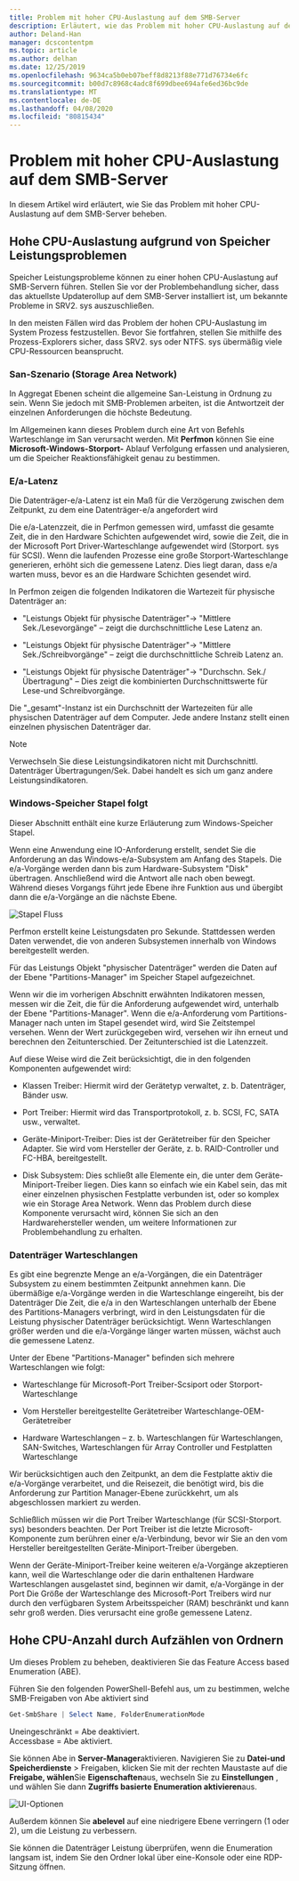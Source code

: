 ```yaml
---
title: Problem mit hoher CPU-Auslastung auf dem SMB-Server
description: Erläutert, wie das Problem mit hoher CPU-Auslastung auf dem SMB-Server behoben wird.
author: Deland-Han
manager: dcscontentpm
ms.topic: article
ms.author: delhan
ms.date: 12/25/2019
ms.openlocfilehash: 9634ca5b0eb07beff8d8213f88e771d76734e6fc
ms.sourcegitcommit: b00d7c8968c4adc8f699dbee694afe6ed36bc9de
ms.translationtype: MT
ms.contentlocale: de-DE
ms.lasthandoff: 04/08/2020
ms.locfileid: "80815434"
---
```

# <a name="high-cpu-usage-issue-on-the-smb-server"></a>Problem mit hoher CPU-Auslastung auf dem SMB-Server

In diesem Artikel wird erläutert, wie Sie das Problem mit hoher CPU-Auslastung auf dem SMB-Server beheben.

## <a name="high-cpu-usage-because-of-storage-performance-issues"></a>Hohe CPU-Auslastung aufgrund von Speicher Leistungsproblemen

Speicher Leistungsprobleme können zu einer hohen CPU-Auslastung auf SMB-Servern führen. Stellen Sie vor der Problembehandlung sicher, dass das aktuellste Updaterollup auf dem SMB-Server installiert ist, um bekannte Probleme in SRV2. sys auszuschließen.

In den meisten Fällen wird das Problem der hohen CPU-Auslastung im System Prozess festzustellen. Bevor Sie fortfahren, stellen Sie mithilfe des Prozess-Explorers sicher, dass SRV2. sys oder NTFS. sys übermäßig viele CPU-Ressourcen beansprucht.

### <a name="storage-area-network-san-scenario"></a>San-Szenario (Storage Area Network)

In Aggregat Ebenen scheint die allgemeine San-Leistung in Ordnung zu sein. Wenn Sie jedoch mit SMB-Problemen arbeiten, ist die Antwortzeit der einzelnen Anforderungen die höchste Bedeutung.

Im Allgemeinen kann dieses Problem durch eine Art von Befehls Warteschlange im San verursacht werden. Mit **Perfmon** können Sie eine **Microsoft-Windows-Storport-** Ablauf Verfolgung erfassen und analysieren, um die Speicher Reaktionsfähigkeit genau zu bestimmen.

### <a name="disk-io-latency"></a>E/a-Latenz

Die Datenträger-e/a-Latenz ist ein Maß für die Verzögerung zwischen dem Zeitpunkt, zu dem eine Datenträger-e/a angefordert wird

Die e/a-Latenzzeit, die in Perfmon gemessen wird, umfasst die gesamte Zeit, die in den Hardware Schichten aufgewendet wird, sowie die Zeit, die in der Microsoft Port Driver-Warteschlange aufgewendet wird (Storport. sys für SCSI). Wenn die laufenden Prozesse eine große Storport-Warteschlange generieren, erhöht sich die gemessene Latenz. Dies liegt daran, dass e/a warten muss, bevor es an die Hardware Schichten gesendet wird.

In Perfmon zeigen die folgenden Indikatoren die Wartezeit für physische Datenträger an:

- "Leistungs Objekt für physische Datenträger"-\> "Mittlere Sek./Lesevorgänge" – zeigt die durchschnittliche Lese Latenz an.

- "Leistungs Objekt für physische Datenträger"-\> "Mittlere Sek./Schreibvorgänge" – zeigt die durchschnittliche Schreib Latenz an.

- "Leistungs Objekt für physische Datenträger"-\> "Durchschn. Sek./Übertragung" – Dies zeigt die kombinierten Durchschnittswerte für Lese-und Schreibvorgänge.

Die "\_gesamt"-Instanz ist ein Durchschnitt der Wartezeiten für alle physischen Datenträger auf dem Computer. Jede andere Instanz stellt einen einzelnen physischen Datenträger dar.

> [!NOTE]
> Verwechseln Sie diese Leistungsindikatoren nicht mit Durchschnittl. Datenträger Übertragungen/Sek. Dabei handelt es sich um ganz andere Leistungsindikatoren.

### <a name="windows-storage-stack-follows"></a>Windows-Speicher Stapel folgt

Dieser Abschnitt enthält eine kurze Erläuterung zum Windows-Speicher Stapel.

Wenn eine Anwendung eine IO-Anforderung erstellt, sendet Sie die Anforderung an das Windows-e/a-Subsystem am Anfang des Stapels. Die e/a-Vorgänge werden dann bis zum Hardware-Subsystem "Disk" übertragen. Anschließend wird die Antwort alle nach oben bewegt. Während dieses Vorgangs führt jede Ebene ihre Funktion aus und übergibt dann die e/a-Vorgänge an die nächste Ebene.

![Stapel Fluss](media/high-cpu-usage-issue-on-smb-server-1.png)

Perfmon erstellt keine Leistungsdaten pro Sekunde. Stattdessen werden Daten verwendet, die von anderen Subsystemen innerhalb von Windows bereitgestellt werden.

Für das Leistungs Objekt "physischer Datenträger" werden die Daten auf der Ebene "Partitions-Manager" im Speicher Stapel aufgezeichnet.

Wenn wir die im vorherigen Abschnitt erwähnten Indikatoren messen, messen wir die Zeit, die für die Anforderung aufgewendet wird, unterhalb der Ebene "Partitions-Manager". Wenn die e/a-Anforderung vom Partitions-Manager nach unten im Stapel gesendet wird, wird Sie Zeitstempel versehen. Wenn der Wert zurückgegeben wird, versehen wir ihn erneut und berechnen den Zeitunterschied. Der Zeitunterschied ist die Latenzzeit.

Auf diese Weise wird die Zeit berücksichtigt, die in den folgenden Komponenten aufgewendet wird:

- Klassen Treiber: Hiermit wird der Gerätetyp verwaltet, z. b. Datenträger, Bänder usw.

- Port Treiber: Hiermit wird das Transportprotokoll, z. b. SCSI, FC, SATA usw., verwaltet.

- Geräte-Miniport-Treiber: Dies ist der Gerätetreiber für den Speicher Adapter. Sie wird vom Hersteller der Geräte, z. b. RAID-Controller und FC-HBA, bereitgestellt.

- Disk Subsystem: Dies schließt alle Elemente ein, die unter dem Geräte-Miniport-Treiber liegen. Dies kann so einfach wie ein Kabel sein, das mit einer einzelnen physischen Festplatte verbunden ist, oder so komplex wie ein Storage Area Network. Wenn das Problem durch diese Komponente verursacht wird, können Sie sich an den Hardwarehersteller wenden, um weitere Informationen zur Problembehandlung zu erhalten.

### <a name="disk-queuing"></a>Datenträger Warteschlangen

Es gibt eine begrenzte Menge an e/a-Vorgängen, die ein Datenträger Subsystem zu einem bestimmten Zeitpunkt annehmen kann. Die übermäßige e/a-Vorgänge werden in die Warteschlange eingereiht, bis der Datenträger Die Zeit, die e/a in den Warteschlangen unterhalb der Ebene des Partitions-Managers verbringt, wird in den Leistungsdaten für die Leistung physischer Datenträger berücksichtigt. Wenn Warteschlangen größer werden und die e/a-Vorgänge länger warten müssen, wächst auch die gemessene Latenz.

Unter der Ebene "Partitions-Manager" befinden sich mehrere Warteschlangen wie folgt:

- Warteschlange für Microsoft-Port Treiber-Scsiport oder Storport-Warteschlange

- Vom Hersteller bereitgestellte Gerätetreiber Warteschlange-OEM-Gerätetreiber

- Hardware Warteschlangen – z. b. Warteschlangen für Warteschlangen, SAN-Switches, Warteschlangen für Array Controller und Festplatten Warteschlange

Wir berücksichtigen auch den Zeitpunkt, an dem die Festplatte aktiv die e/a-Vorgänge verarbeitet, und die Reisezeit, die benötigt wird, bis die Anforderung zur Partition Manager-Ebene zurückkehrt, um als abgeschlossen markiert zu werden.

Schließlich müssen wir die Port Treiber Warteschlange (für SCSI-Storport. sys) besonders beachten. Der Port Treiber ist die letzte Microsoft-Komponente zum berühren einer e/a-Verbindung, bevor wir Sie an den vom Hersteller bereitgestellten Geräte-Miniport-Treiber übergeben.

Wenn der Geräte-Miniport-Treiber keine weiteren e/a-Vorgänge akzeptieren kann, weil die Warteschlange oder die darin enthaltenen Hardware Warteschlangen ausgelastet sind, beginnen wir damit, e/a-Vorgänge in der Port Die Größe der Warteschlange des Microsoft-Port Treibers wird nur durch den verfügbaren System Arbeitsspeicher (RAM) beschränkt und kann sehr groß werden. Dies verursacht eine große gemessene Latenz.

## <a name="high-cpu-caused-by-enumerating-folders"></a>Hohe CPU-Anzahl durch Aufzählen von Ordnern 

Um dieses Problem zu beheben, deaktivieren Sie das Feature Access based Enumeration (ABE).

Führen Sie den folgenden PowerShell-Befehl aus, um zu bestimmen, welche SMB-Freigaben von Abe aktiviert sind

```PowerShell
Get-SmbShare | Select Name, FolderEnumerationMode
```

Uneingeschränkt = Abe deaktiviert. <br />
Accessbase = Abe aktiviert.


Sie können Abe in **Server-Manager**aktivieren. Navigieren Sie zu **Datei-und Speicherdienste** > Freigaben, klicken Sie mit der rechten Maustaste auf die **Freigabe, wählen**Sie **Eigenschaften**aus, wechseln Sie zu **Einstellungen** , und wählen Sie dann **Zugriffs basierte Enumeration aktivieren**aus.

![UI-Optionen](media/high-cpu-usage-issue-on-smb-server-2.png)

Außerdem können Sie **abelevel** auf eine niedrigere Ebene verringern (1 oder 2), um die Leistung zu verbessern.

Sie können die Datenträger Leistung überprüfen, wenn die Enumeration langsam ist, indem Sie den Ordner lokal über eine-Konsole oder eine RDP-Sitzung öffnen.
